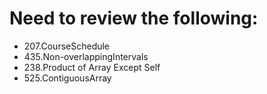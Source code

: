 # Need to review the following:

- 207.CourseSchedule
- 435.Non-overlappingIntervals
- 238.Product of Array Except Self
- 525.ContiguousArray
